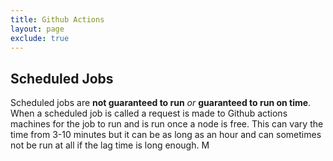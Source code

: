 ```yaml
---
title: Github Actions
layout: page
exclude: true
---
```


## Scheduled Jobs

Scheduled jobs are **not guaranteed to run** *or* **guaranteed to run on time**. When a scheduled job is called a request is made to Github actions machines for the job to run and is run once a node is free. This can vary the time from 3-10 minutes but it can be as long as an hour and can sometimes not be run at all if the lag time is long enough. M
<!--stackedit_data:
eyJoaXN0b3J5IjpbLTUyMzY3MDY4XX0=
-->